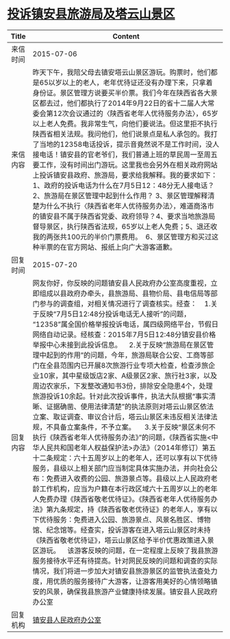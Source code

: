 # <a href="http://www.shangluo.gov.cn/zmhd/ldxxxx.jsp?urltype=leadermail.LeaderMailContentUrl&wbtreeid=1112&leadermailid=3236">投诉镇安县旅游局及塔云山景区</a>
|Title|Content|
|:---:|---|
|来信时间|2015-07-06|
|来信内容|昨天下午，我陪父母去镇安塔云山景区游玩。购票时，他们都是65以岁以上的老人，老年优待证还没有办理下来，只拿着身份证。景区管理方说要买半价票。我们今年在陕西省各大景区都去过，他们都执行了2014年9月22日的省十二届人大常委会第12次会议通过的〈陕西省老年人优待服务办法〉，65岁以上老人免费。我非常生气，向他们要说法。但这里拒不执行陕西省相关法规。我问他们，他们说景点是私人承包的。我打了当地的12358电话投诉，提示音竟然说不是工作时间，没人接电话！镇安县的官老爷们，我们普通上班的草民周一至周五要工作，没有时间出门游玩。这里我也会另外在相关政府网站上投诉镇安县政府、旅游局，要求给我解释。我的要求如下： 1、政府的投诉电话为什么在7月5日12：48分无人接电话？ 2、旅游局在景区管理中起到什么作用？ 3、景区管理解释清楚为什么不执行〈陕西省老年人优待服务办法〉，难道商洛市的镇安县不属于陕西省党委、政府领导？4、要求当地旅游局督导景区，执行陕西省法规，65岁以上老人免费；5、退还收我的两张共100元的半价门票费用。  6、景区管理方和买过这种半票的在官方网站、报纸上向广大游客道歉。|
|回复时间|2015-07-20|
|回复内容|网友你好，你反映的问题镇安县人民政府办公室高度重视，立即组成以县政府办牵头，县旅游局、县物价局、县电信局等部门参与的调查组，对相关情况进行了调查核实。经查：    1.关于反映“7月5日12:48分投诉电话无人接听”的问题， “12358”属全国价格举报投诉电话，属四级网络平台，节假日网络自动记录。经核查：2015年7月5日12:48分镇安县价格举报中心未接到此投诉信息。    2.关于反映“旅游局在景区管理中起到的作用”的问题，今年，旅游局联合公安、工商等部门在全县范围内已开展8次旅游行业专项大检查，检查涉旅企业10家，其中星级饭店2家、A级景区2家、旅行社3家，以及周边农家乐，下发整改通知书3份，排除安全隐患4个，处理旅游投诉10余起。针对此次投诉事件，执法大队根据“事实清晰、证据确凿、使用法律清楚”的执法原则对塔云山景区依法立案、取证调查、审议合计后，塔云山景区未违反相关法律法规，不具备立案条件，不予立案。     3.关于反映“景区未何不执行《陕西省老年人优待服务办法》”的问题，《陕西省实施<中华人民共和国老年人权益保护法>办法》（2014年修订）第五十二条规定：六十五周岁以上的老年人，还可以享有以下优待服务，县级以上相关部门应当制定具体实施办法，并向社会公布：免费进入收费的公园、旅游景点等。县级以上人民政府老龄工作机构，应当为户籍在本行政区域六十五周岁以上的老年人免费办理《陕西省敬老优待证》。《陕西省老年人优待服务办法》第九条规定，持《陕西省敬老优待证》的老年人，享有以下优待服务：免费进入公园、旅游景点、风景名胜区、博物馆、纪念馆等。经查实，投诉游客在进入塔云山景区时未持《陕西省敬老优待证》，塔云山景区给予半价优惠政策进入景区游玩。    该游客反映的问题，在一定程度上反映了我县旅游服务接待水平还有待提高。针对网民反映的问题和调查的实际情况，我们将进一步加大对镇安县旅游景区的监管执法查处力度，用优质的服务接待广大游客，让游客用美好的心情领略镇安的风景，确保我县旅游产业健康持续发展。镇安县人民政府办公室|
|回复机构|<a href="../../categories/agencies/镇安县人民政府办公室.md">镇安县人民政府办公室</a>|